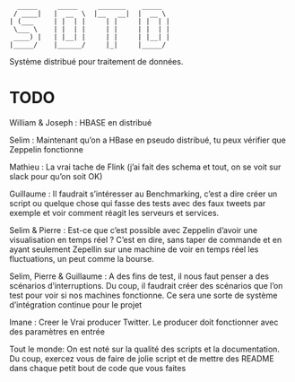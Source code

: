       _____     _____     _______    _____  
     / ____|   |  __  \  |__   __|  |  __ \ 
    | (___     | |  | |     | |     | |  | |
     \___ \    | |  | |     | |     | |  | |
     ____) |   | |__| |     | |     | |__| |
    |_____/    |______/     |_|     |_____/ 

Système distribué pour traitement de données.

# TODO


William & Joseph : 
  HBASE en distribué


Selim : 
    Maintenant qu’on a HBase en pseudo distribué, tu peux vérifier que Zeppelin fonctionne


Mathieu : 
    La vrai tache de Flink (j’ai fait des schema et tout, on se voit sur slack pour qu’on soit OK)


Guillaume : 
    Il faudrait s’intéresser au Benchmarking, c’est a dire créer un script ou quelque chose qui fasse des tests avec des faux tweets par exemple et voir comment réagit les serveurs et services.


Selim & Pierre : 
    Est-ce que c’est possible avec Zeppelin d’avoir une visualisation en temps réel ? C’est en dire, sans taper de commande et en ayant seulement Zepellin sur une machine de voir en temps réel les fluctuations, un peut comme la bourse.


Selim, Pierre & Guillaume : 
    A des fins de test, il nous faut penser a des scénarios d’interruptions. Du coup, il faudrait créer des scénarios que l’on test pour voir si nos machines fonctionne. Ce sera une sorte de système d’intégration continue pour le projet


Imane : 
    Creer le Vrai producer Twitter. Le producer doit fonctionner avec des paramètres en entrée


Tout le monde: 
    On est noté sur la qualité des scripts et la documentation. Du coup, exercez vous de faire de jolie script et de mettre des README dans chaque petit bout de code que vous faites